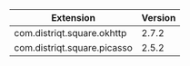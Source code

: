 
| Extension | Version |
| --- | --- |
| com.distriqt.square.okhttp | 2.7.2 |
| com.distriqt.square.picasso | 2.5.2 |
